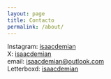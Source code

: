```yaml
---
layout: page
title: Contacto
permalink: /about/
---
```




Instagram: [isaacdemian](https:/instagram.com/isaacdemian)  
X: [isaacdemian](https:/x.com/isaacdemian)  
email: isaacdemian@outlook.com  
Letterboxd: [isaacdemian](https://letterboxd.com/isaacdemian/)

